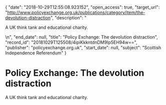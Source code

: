{
  "date": "2018-10-29T12:55:08.923152", 
  "open_access": true, 
  "target_url": "http://www.policyexchange.org.uk/publications/category/item/the-devolution-distraction", 
  "description": "<p>A UK think tank and educational charity.</p>\n", 
  "end_date": null, 
  "title": "Policy Exchange: The devolution distraction", 
  "record_id": "20181029T125508/4ipiKkkntdnDM9Ip5EH94w==", 
  "publisher": "policyexchange.org.uk", 
  "start_date": null, 
  "subject": "Scottish Independence Referendum"
}

# Policy Exchange: The devolution distraction

<p>A UK think tank and educational charity.</p>
